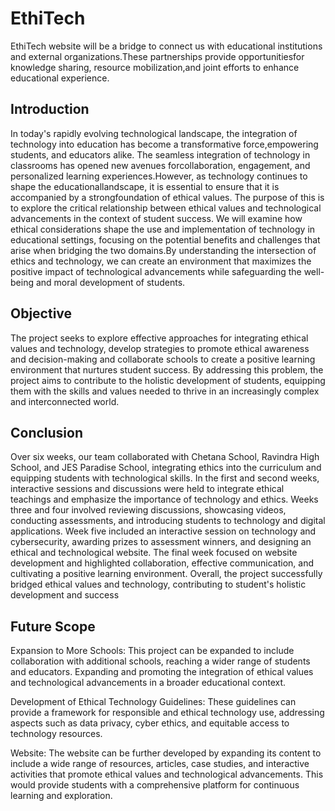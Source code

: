 # EthiTech
EthiTech website will be a bridge to connect us with educational institutions and external organizations.These partnerships provide opportunitiesfor knowledge sharing, resource mobilization,and joint efforts to enhance educational experience.

## Introduction
In today's rapidly evolving technological landscape, the integration of technology into education has become a transformative force,empowering students, and educators alike. The seamless integration of technology in classrooms has opened new avenues forcollaboration, engagement, and personalized learning experiences.However, as technology continues to shape the educationallandscape, it is essential to ensure that it is accompanied by a strongfoundation of ethical values.
The purpose of this is to explore the critical relationship between ethical values and technological advancements in the context of student success. We will examine how ethical considerations shape the use and implementation of technology in educational settings, focusing on the potential benefits and challenges that arise when bridging the two domains.By understanding the intersection of ethics and technology, we can create an environment that maximizes the positive impact of technological advancements while safeguarding the well-being and moral development of students.

## Objective
The project seeks to explore effective approaches for integrating ethical values and technology, develop strategies to promote ethical awareness and decision-making and collaborate schools to create a positive learning environment that nurtures student success. By addressing this problem, the project aims to contribute to the holistic development of students, equipping them with the skills and values needed to thrive in an increasingly complex and interconnected world.

## Conclusion
Over six weeks, our team collaborated with Chetana School, Ravindra High School, and JES Paradise School, integrating ethics into the curriculum and equipping students with technological skills. In the first and second weeks, interactive sessions and discussions were held to integrate ethical teachings and emphasize the importance of technology and ethics. Weeks three and four involved reviewing discussions, showcasing videos, conducting assessments, and introducing students to technology and digital applications. Week five included an interactive session on technology and cybersecurity, awarding prizes to assessment winners, and designing an ethical and technological website. The final week focused on website development and highlighted collaboration, effective communication, and cultivating a positive learning environment. Overall, the project successfully bridged ethical values and technology, contributing to student's holistic development and success

## Future Scope
Expansion to More Schools: This project can be expanded to include collaboration with additional schools, reaching a wider range of students and educators. Expanding and
promoting the integration of ethical values and technological advancements in a broader educational context.

Development of Ethical Technology Guidelines: These guidelines can provide a framework for responsible and ethical technology use, addressing aspects such as data privacy, cyber ethics, and equitable access to technology resources.

Website: The website can be further developed by expanding its content to include a wide range of resources, articles, case studies, and interactive activities that promote
ethical values and technological advancements. This would provide students with a comprehensive platform for continuous learning and exploration.

